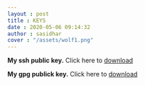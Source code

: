 ```yaml
---
layout : post
title : KEYS
date : 2020-05-06 09:14:32
author : sasidhar
cover : "/assets/wolf1.png"
---
```


**My ssh public key.**
Click here to [download](/assets/files/id_rsa.pub)<br/>

**My gpg publick key.**
Click here to [download](/assets/files/gpg.asc)